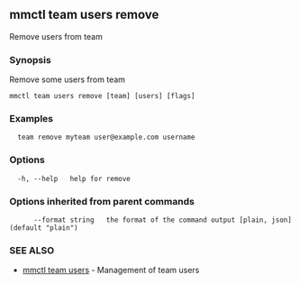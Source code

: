 ## mmctl team users remove

Remove users from team

### Synopsis

Remove some users from team

```
mmctl team users remove [team] [users] [flags]
```

### Examples

```
  team remove myteam user@example.com username
```

### Options

```
  -h, --help   help for remove
```

### Options inherited from parent commands

```
      --format string   the format of the command output [plain, json] (default "plain")
```

### SEE ALSO

* [mmctl team users](mmctl_team_users.md)	 - Management of team users

